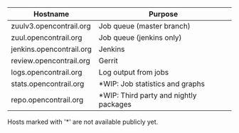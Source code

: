 | Hostname                 | Purpose                               |
|--------------------------|---------------------------------------|
| zuulv3.opencontrail.org  | Job queue (master branch)             |
| zuul.opencontrail.org    | Job queue (jenkins only)              |
| jenkins.opencontrail.org | Jenkins                               |
| review.opencontrail.org  | Gerrit                                |
| logs.opencontrail.org    | Log output from jobs                  |
| stats.opencontrail.org   | *WIP: Job statistics and graphs        |
| repo.opencontrail.org    | *WIP: Third party and nightly packages |

Hosts marked with '*' are not available publicly yet.